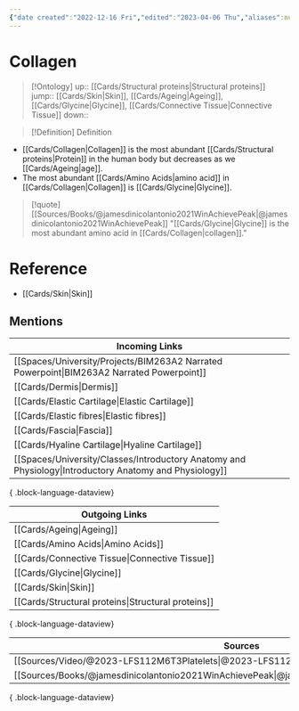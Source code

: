 ```yaml
---
{"date created":"2022-12-16 Fri","edited":"2023-04-06 Thu","aliases":null,"dg-publish":true,"permalink":"/cards/collagen/","dgPassFrontmatter":true}
---
```


# Collagen

> [!Ontology]
> up:: [[Cards/Structural proteins\|Structural proteins]]
> jump:: [[Cards/Skin\|Skin]], [[Cards/Ageing\|Ageing]], [[Cards/Glycine\|Glycine]], [[Cards/Connective Tissue\|Connective Tissue]]
> down:: 

> [!Definition] Definition

- [[Cards/Collagen\|Collagen]] is the most abundant [[Cards/Structural proteins\|Protein]] in the human body but decreases as we [[Cards/Ageing\|age]].
- The most abundant [[Cards/Amino Acids\|amino acid]] in [[Cards/Collagen\|Collagen]] is [[Cards/Glycine\|Glycine]].

> [!quote] [[Sources/Books/@jamesdinicolantonio2021WinAchievePeak\|@jamesdinicolantonio2021WinAchievePeak]]
> "[[Cards/Glycine\|Glycine]] is the most abundant amino acid in [[Cards/Collagen\|collagen]]."

# Reference

- [[Cards/Skin\|Skin]]

## Mentions

| Incoming Links                                                                                            |
| --------------------------------------------------------------------------------------------------------- |
| [[Spaces/University/Projects/BIM263A2 Narrated Powerpoint\|BIM263A2 Narrated Powerpoint]]              |
| [[Cards/Dermis\|Dermis]]                                                                               |
| [[Cards/Elastic Cartilage\|Elastic Cartilage]]                                                         |
| [[Cards/Elastic fibres\|Elastic fibres]]                                                               |
| [[Cards/Fascia\|Fascia]]                                                                               |
| [[Cards/Hyaline Cartilage\|Hyaline Cartilage]]                                                         |
| [[Spaces/University/Classes/Introductory Anatomy and Physiology\|Introductory Anatomy and Physiology]] |

{ .block-language-dataview}

| Outgoing Links                                        |
| ----------------------------------------------------- |
| [[Cards/Ageing\|Ageing]]                           |
| [[Cards/Amino Acids\|Amino Acids]]                 |
| [[Cards/Connective Tissue\|Connective Tissue]]     |
| [[Cards/Glycine\|Glycine]]                         |
| [[Cards/Skin\|Skin]]                               |
| [[Cards/Structural proteins\|Structural proteins]] |

{ .block-language-dataview}

| Sources                                                                                             |
| --------------------------------------------------------------------------------------------------- |
| [[Sources/Video/@2023-LFS112M6T3Platelets\|@2023-LFS112M6T3Platelets]]                           |
| [[Sources/Books/@jamesdinicolantonio2021WinAchievePeak\|@jamesdinicolantonio2021WinAchievePeak]] |

{ .block-language-dataview}